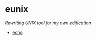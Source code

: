 # eunix

*Rewriting UNIX tool for my own edification*

- [echo][echo.pdf]


<!-- Named Links -->

[echo.pdf]: https://yurrriq.github.io/eunix/echo.pdf
